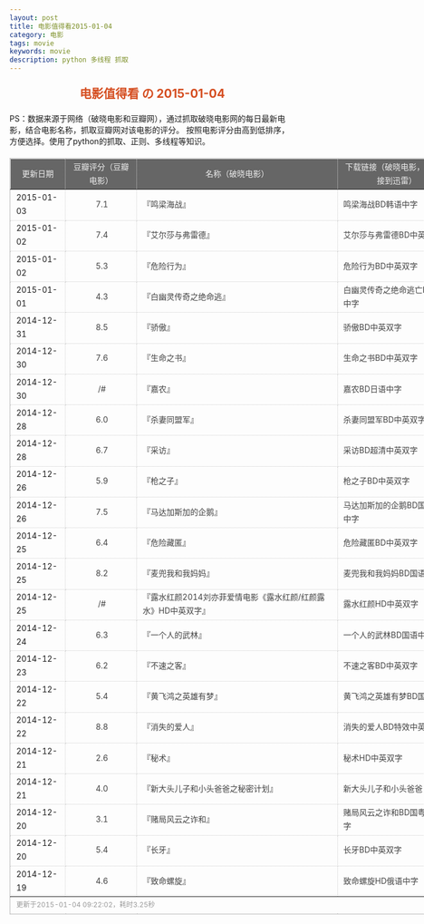 ```yaml
---
layout: post
title: 电影值得看2015-01-04
category: 电影
tags: movie
keywords: movie 
description: python 多线程 抓取
---
```

<h2 style="text-align:center;color:#D54E21;margin:20px auto">电影值得看 の 2015-01-04</h2>
<div>PS：数据来源于网络（破晓电影和豆瓣网），通过抓取破晓电影网的每日最新电影，结合电影名称，抓取豆瓣网对该电影的评分。
按照电影评分由高到低排序，方便选择。使用了python的抓取、正则、多线程等知识。</div>
<table id="movietb">
	<thead>
		<tr>
			<td min-width="100px">更新日期</td>
			<td min-width="100px">豆瓣评分（豆瓣电影）</td>
			<td min-width="300px">名称（破晓电影）</td>
			<td>下载链接（破晓电影，复制链接到迅雷）</td>
		</tr>
	</thead>
	<tbody>
		<tr>
			<td>2015-01-03</td>
			<td style="color:#FF5138!important;text-align:center;"><a href="http://movie.douban.com/subject/7065161/" target="_blank">7.1</a></td>
			<td>『<a href="http://www.poxiao.com/movie/37928.html" target="_blank">鸣梁海战</a>』</td>
			<td><a href="ftp://3:3@p13.poxiao.com:8202/[www.poxiao.com破晓电影]鸣梁海战BD韩语中字.rmvb" target="_blank">鸣梁海战BD韩语中字</a></td>
		</tr>
				<tr>
			<td>2015-01-02</td>
			<td style="color:#FF5138!important;text-align:center;"><a href="http://movie.douban.com/subject/7015586/" target="_blank">7.4</a></td>
			<td>『<a href="http://www.poxiao.com/movie/37927.html" target="_blank">艾尔莎与弗雷德</a>』</td>
			<td><a href="ftp://4:4@p27.poxiao.com:8201/[www.poxiao.com破晓电影]艾尔莎与弗雷德BD中英双字.rmvb" target="_blank">艾尔莎与弗雷德BD中英双字</a></td>
		</tr>
				<tr>
			<td>2015-01-02</td>
			<td style="color:#FF5138!important;text-align:center;"><a href="http://movie.douban.com/subject/10764054/" target="_blank">5.3</a></td>
			<td>『<a href="http://www.poxiao.com/movie/37918.html" target="_blank">危险行为</a>』</td>
			<td><a href="ftp://2:2@p13.poxiao.com:8202/[www.poxiao.com破晓电影]危险行为BD中英双字.rmvb" target="_blank">危险行为BD中英双字</a></td>
		</tr>
				<tr>
			<td>2015-01-01</td>
			<td style="color:#FF5138!important;text-align:center;"><a href="http://movie.douban.com/subject/20253940/" target="_blank">4.3</a></td>
			<td>『<a href="http://www.poxiao.com/movie/37898.html" target="_blank">白幽灵传奇之绝命逃</a>』</td>
			<td><a href="ftp://4:4@p13.poxiao.com:8202/[www.poxiao.com破晓电影]白幽灵传奇之绝命逃亡BD英语中字.rmvb" target="_blank">白幽灵传奇之绝命逃亡BD英语中字</a></td>
		</tr>
				<tr>
			<td>2014-12-31</td>
			<td style="color:#FF5138!important;text-align:center;"><a href="http://movie.douban.com/subject/25740192/" target="_blank">8.5</a></td>
			<td>『<a href="http://www.poxiao.com/movie/37916.html" target="_blank">骄傲</a>』</td>
			<td><a href="ftp://7:7@p13.poxiao.com:8202/[www.poxiao.com破晓电影]骄傲BD中英双字.rmvb" target="_blank">骄傲BD中英双字</a></td>
		</tr>
				<tr>
			<td>2014-12-30</td>
			<td style="color:#FF5138!important;text-align:center;"><a href="http://movie.douban.com/subject/20283482/" target="_blank">7.6</a></td>
			<td>『<a href="http://www.poxiao.com/movie/37915.html" target="_blank">生命之书</a>』</td>
			<td><a href="ftp://6:6@p13.poxiao.com:8202/[www.poxiao.com破晓电影]生命之书BD中英双字.rmvb" target="_blank">生命之书BD中英双字</a></td>
		</tr>
				<tr>
			<td>2014-12-30</td>
			<td style="color:#FF5138!important;text-align:center;"><a href="0" target="_blank">/#</a></td>
			<td>『<a href="http://www.poxiao.com/movie/37914.html" target="_blank">嘉农</a>』</td>
			<td><a href="ftp://5:5@p13.poxiao.com:8202/[www.poxiao.com破晓电影]嘉农BD日语中字.rmvb" target="_blank">嘉农BD日语中字</a></td>
		</tr>
				<tr>
			<td>2014-12-28</td>
			<td style="color:#FF5138!important;text-align:center;"><a href="http://movie.douban.com/subject/25726142/" target="_blank">6.0</a></td>
			<td>『<a href="http://www.poxiao.com/movie/37912.html" target="_blank">杀妻同盟军</a>』</td>
			<td><a href="ftp://4:4@p13.poxiao.com:8202/[www.poxiao.com破晓电影]杀妻同盟军BD中英双字.rmvb" target="_blank">杀妻同盟军BD中英双字</a></td>
		</tr>
				<tr>
			<td>2014-12-28</td>
			<td style="color:#FF5138!important;text-align:center;"><a href="http://movie.douban.com/subject/23034934/" target="_blank">6.7</a></td>
			<td>『<a href="http://www.poxiao.com/movie/37910.html" target="_blank">采访</a>』</td>
			<td><a href="ftp://3:3@p13.poxiao.com:8202/[www.poxiao.com破晓电影]采访BD超清中英双字.rmvb" target="_blank">采访BD超清中英双字</a></td>
		</tr>
				<tr>
			<td>2014-12-26</td>
			<td style="color:#FF5138!important;text-align:center;"><a href="http://movie.douban.com/subject/20515015/" target="_blank">5.9</a></td>
			<td>『<a href="http://www.poxiao.com/movie/37909.html" target="_blank">枪之子</a>』</td>
			<td><a href="ftp://5:5@p27.poxiao.com:8201/[www.poxiao.com破晓电影]枪之子BD中英双字.rmvb" target="_blank">枪之子BD中英双字</a></td>
		</tr>
				<tr>
			<td>2014-12-26</td>
			<td style="color:#FF5138!important;text-align:center;"><a href="http://movie.douban.com/subject/11810348/" target="_blank">7.5</a></td>
			<td>『<a href="http://www.poxiao.com/movie/37908.html" target="_blank">马达加斯加的企鹅</a>』</td>
			<td><a href="ftp://2:2@p13.poxiao.com:8202/[www.poxiao.com破晓电影]马达加斯加的企鹅BD国英双音中字.mkv" target="_blank">马达加斯加的企鹅BD国英双音中字</a></td>
		</tr>
				<tr>
			<td>2014-12-25</td>
			<td style="color:#FF5138!important;text-align:center;"><a href="http://movie.douban.com/subject/4301659/" target="_blank">6.4</a></td>
			<td>『<a href="http://www.poxiao.com/movie/37907.html" target="_blank">危险藏匿</a>』</td>
			<td><a href="ftp://3:3@p13.poxiao.com:8202/[www.poxiao.com破晓电影]危险藏匿BD中英双字.rmvb" target="_blank">危险藏匿BD中英双字</a></td>
		</tr>
				<tr>
			<td>2014-12-25</td>
			<td style="color:#FF5138!important;text-align:center;"><a href="http://movie.douban.com/subject/25884416/" target="_blank">8.2</a></td>
			<td>『<a href="http://www.poxiao.com/movie/37763.html" target="_blank">麦兜我和我妈妈</a>』</td>
			<td><a href="ftp://1:1@p13.poxiao.com:8202/[www.poxiao.com破晓电影]麦兜我和我妈妈BD国语中字.mkv" target="_blank">麦兜我和我妈妈BD国语中字</a></td>
		</tr>
				<tr>
			<td>2014-12-25</td>
			<td style="color:#FF5138!important;text-align:center;"><a href="0" target="_blank">/#</a></td>
			<td>『<a href="http://www.poxiao.com/movie/37906.html" target="_blank">露水红颜2014刘亦菲爱情电影《露水红颜/红颜露水》HD中英双字</a>』</td>
			<td><a href="ftp://1:1@p13.poxiao.com:8202/[www.poxiao.com破晓电影]露水红颜HD中英双字.rmvb" target="_blank">露水红颜HD中英双字</a></td>
		</tr>
				<tr>
			<td>2014-12-24</td>
			<td style="color:#FF5138!important;text-align:center;"><a href="http://movie.douban.com/subject/24695277/" target="_blank">6.3</a></td>
			<td>『<a href="http://www.poxiao.com/movie/37804.html" target="_blank">一个人的武林</a>』</td>
			<td><a href="ftp://4:4@p13.poxiao.com:8202/[www.poxiao.com破晓电影]一个人的武林BD国语中字.rmvb" target="_blank">一个人的武林BD国语中字</a></td>
		</tr>
				<tr>
			<td>2014-12-23</td>
			<td style="color:#FF5138!important;text-align:center;"><a href="http://movie.douban.com/subject/25721544/" target="_blank">6.2</a></td>
			<td>『<a href="http://www.poxiao.com/movie/37900.html" target="_blank">不速之客</a>』</td>
			<td><a href="ftp://7:7@p13.poxiao.com:8202/[www.poxiao.com破晓电影]不速之客BD中英双字.rmvb" target="_blank">不速之客BD中英双字</a></td>
		</tr>
				<tr>
			<td>2014-12-22</td>
			<td style="color:#FF5138!important;text-align:center;"><a href="http://movie.douban.com/subject/25444447/" target="_blank">5.4</a></td>
			<td>『<a href="http://www.poxiao.com/movie/37901.html" target="_blank">黄飞鸿之英雄有梦</a>』</td>
			<td><a href="ftp://6:6@p13.poxiao.com:8202/[www.poxiao.com破晓电影]黄飞鸿之英雄有梦BD国语中字.rmvb" target="_blank">黄飞鸿之英雄有梦BD国语中字</a></td>
		</tr>
				<tr>
			<td>2014-12-22</td>
			<td style="color:#FF5138!important;text-align:center;"><a href="http://movie.douban.com/subject/21318488/" target="_blank">8.8</a></td>
			<td>『<a href="http://www.poxiao.com/movie/37899.html" target="_blank">消失的爱人</a>』</td>
			<td><a href="ftp://5:5@p13.poxiao.com:8202/[www.poxiao.com破晓电影]消失的爱人BD特效中英双字.rmvb" target="_blank">消失的爱人BD特效中英双字</a></td>
		</tr>
				<tr>
			<td>2014-12-21</td>
			<td style="color:#FF5138!important;text-align:center;"><a href="http://movie.douban.com/subject/25969095/" target="_blank">2.6</a></td>
			<td>『<a href="http://www.poxiao.com/movie/37897.html" target="_blank">秘术</a>』</td>
			<td><a href="ftp://3:3@p13.poxiao.com:8202/[www.poxiao.com破晓电影]秘术HD中英双字.rmvb" target="_blank">秘术HD中英双字</a></td>
		</tr>
				<tr>
			<td>2014-12-21</td>
			<td style="color:#FF5138!important;text-align:center;"><a href="http://movie.douban.com/subject/25966045/" target="_blank">4.0</a></td>
			<td>『<a href="http://www.poxiao.com/movie/37895.html" target="_blank">新大头儿子和小头爸爸之秘密计划</a>』</td>
			<td><a href="ftp://1:1@p13.poxiao.com:8202/[www.poxiao.com破晓电影]新大头儿子和小头爸爸之秘密计划BD国语中字.mkv" target="_blank">新大头儿子和小头爸爸</a></td>
		</tr>
				<tr>
			<td>2014-12-20</td>
			<td style="color:#FF5138!important;text-align:center;"><a href="http://movie.douban.com/subject/26285776/" target="_blank">3.1</a></td>
			<td>『<a href="http://www.poxiao.com/movie/37896.html" target="_blank">赌局风云之诈和</a>』</td>
			<td><a href="ftp://2:2@p13.poxiao.com:8202/[www.poxiao.com破晓电影]赌局风云之诈和BD国粤双音中字.mkv" target="_blank">赌局风云之诈和BD国粤双音中字</a></td>
		</tr>
				<tr>
			<td>2014-12-20</td>
			<td style="color:#FF5138!important;text-align:center;"><a href="http://movie.douban.com/subject/25770733/" target="_blank">5.4</a></td>
			<td>『<a href="http://www.poxiao.com/movie/37894.html" target="_blank">长牙</a>』</td>
			<td><a href="ftp://5:5@p27.poxiao.com:8201/[www.poxiao.com破晓电影]长牙BD中英双字.rmvb" target="_blank">长牙BD中英双字</a></td>
		</tr>
				<tr>
			<td>2014-12-19</td>
			<td style="color:#FF5138!important;text-align:center;"><a href="http://movie.douban.com/subject/25913634/" target="_blank">4.6</a></td>
			<td>『<a href="http://www.poxiao.com/movie/37893.html" target="_blank">致命螺旋</a>』</td>
			<td><a href="ftp://8:8@p13.poxiao.com:8202/[www.poxiao.com破晓电影]致命螺旋HD俄语中字.rmvb" target="_blank">致命螺旋HD俄语中字</a></td>
		</tr>
			</tbody>
	<tfoot>
		<tr>
			<td colspan="4">更新于2015-01-04 09:22:02，耗时3.25秒</td>
		</tr>
	</tfoot>
</table>	<style>
	#movietb {width:790px;border:1px #CCCCCC solid;font-size:14px;margin:20px auto;}
	#movietb td {border:1px #CCCCCC dotted;line-height:24px;vertical-align: middle;}
	#movietb a {text-decoration:none;color:#464646; text-shadow:0 1px 0 #F2F2F2;border:0!important}
	#movietb a:hover {text-decoration:underline;color:#D54E21;}
	#movietb tbody tr:hover{background:#CCC}
	#movietb thead {background-color:#666;color:#eee;text-align:center}
	#movietb tbody {text-align:left;}
	#movietb tbody td {padding-left:10px;}
	#movietb tfoot td,.size {padding-left: 10px;font-size:12px;color:#999}
</style>